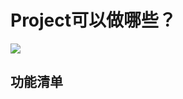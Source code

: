 

# Project可以做哪些？

![](https://gitee.com/kelvin11/cloudimg/raw/master/img/20200519093842.png)

## 功能清单
